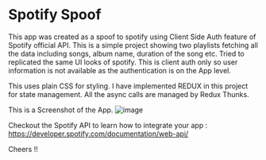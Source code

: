 # Spotify Spoof

This app was created as a spoof to spotify using Client Side Auth feature of Spotify official API. This is a simple project showing two playlists fetching all the data including songs, album name, duration of the song etc. Tried to replicated the same UI looks of spotify. This is client auth only so user information is not available as the authentication is on the App level.

This uses plain CSS for styling. I have implemented REDUX in this project for state management. All the async calls are managed by Redux Thunks.

This is a Screenshot of the App.
![image](https://user-images.githubusercontent.com/48945975/180654082-b7979f1a-e286-4301-b687-2d8ba1a11993.png)


Checkout the Spotify API to learn how to integrate your app : https://developer.spotify.com/documentation/web-api/

Cheers !!

